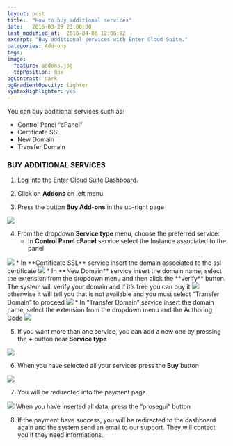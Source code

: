 ```yaml
---
layout: post
title:  "How to buy additional services"
date:   2016-03-29 23:00:00
last_modified_at:  2016-04-06 12:06:92
excerpt: "Buy additional services with Enter Cloud Suite."
categories: Add-ons
tags:
image:
  feature: addons.jpg
  topPosition: 0px
bgContrast: dark
bgGradientOpacity: lighter
syntaxHighlighter: yes
---
```

You can buy additional services such as:
* Control Panel “cPanel”
* Certificate SSL
* New Domain
* Transfer Domain

### BUY ADDITIONAL SERVICES

1. Log into the <a href="https://dashboard.entercloudsuite.com" target="_blank">Enter Cloud Suite Dashboard</a>.

2. Click on **Addons** on left menu

3. Press the button **Buy Add-ons** in the up-right page
<img class="responsive-guide-img" src="{{ site.baseurl_posts_img }}ecs-addons-01.png">

4. From the dropdown **Service type** menu, choose the preferred service:
    * In **Control Panel cPanel** service select the Instance associated to the panel
<img class="responsive-guide-img" src="{{ site.baseurl_posts_img }}ecs-addons-02.png">
    * In **Certificate SSL** service insert the domain associated to the ssl certificate
<img class="responsive-guide-img" src="{{ site.baseurl_posts_img }}ecs-addons-03.png">
    * In **New Domain** service insert the domain name, select the extension from the dropdown menu and then click the **verify** button. The system will verify your domain and if it’s free you can buy it
<img class="responsive-guide-img" src="{{ site.baseurl_posts_img }}ecs-addons-04.png">
    otherwise it will tell you that is not available and you must select “Transfer Domain” to proceed
<img class="responsive-guide-img" src="{{ site.baseurl_posts_img }}ecs-addons-05.png">
    * In “Transfer Domain” service insert the domain name, select the extension from the dropdown menu and the Authoring Code
<img class="responsive-guide-img" src="{{ site.baseurl_posts_img }}ecs-addons-06.png">

5. If you want more than one service, you can add a new one by pressing the **+** button near **Service type**
<img class="responsive-guide-img" src="{{ site.baseurl_posts_img }}ecs-addons-07.png">

6. When you have selected all your services press the **Buy** button 
<img class="responsive-guide-img" src="{{ site.baseurl_posts_img }}ecs-addons-08.png">

7. You will be redirected into the payment page.
<img class="responsive-guide-img" src="{{ site.baseurl_posts_img }}ecs-addons-09.png">
When you have inserted all data, press the “prosegui” button

8. If the payment have success, you will be redirected to the dashboard again and the system send an email to our support. They will contact you if they need informations.



